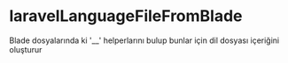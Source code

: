 # laravelLanguageFileFromBlade
Blade dosyalarında ki '__' helperlarını bulup bunlar için dil dosyası içeriğini oluşturur
